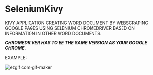 # SeleniumKivy

KIVY APPLICATION CREATING WORD DOCUMENT BY WEBSCRAPING GOOGLE PAGES USING SELENIUM CHROMEDRIVER BASED ON INFORMATION IN OTHER WORD DOCUMENTS.


***CHROMEDRIVER HAS TO BE THE SAME VERSION AS YOUR GOOGLE CHROME.***

EXAMPLE:


![ezgif com-gif-maker](https://user-images.githubusercontent.com/87592356/178078144-e723b1c0-824b-4c91-94fb-181d8e4ad7b4.gif)

